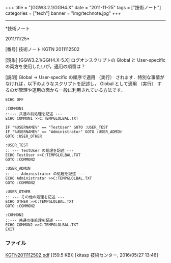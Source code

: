 ﻿+++
title = "[GGW3.2.1/GGH4.X"
date = "2011-11-25"
tags = ["技術ノート"]
categories = ["tech"]
banner = "img/technote.jpg"
+++

-----------------------------------------------------------------------------------------------------------------------------

*技術ノート

2011/11/25*


[番号]
技術ノート KGTN 2011112502

[現象]
[GGW3.2.1/GGH4.X-5.X] ログオンスクリプトの Global と User-specific
の両方を使用したいが，適用の順番は？

[説明]
Global → User-specific の順序で適用 （実行）
されます．特別な事情がなければ，以下のようなスクリプトを記述し， Global
として適用 （実行）
するのが管理や運用の面から一般に利用されている方法です．

    ECHO OFF

    :COMMON1
    ::--- 共通の前処理を記述 ---
    ECHO COMMON1 >>C:TEMPGLOLBAL.TXT

    IF "%USERNAME%" == "TestUser" GOTO :USER_TEST
    IF "%USERNAME%" == "Administrator" GOTO :USER_ADMIN
    GOTO :USER_OTHER

    :USER_TEST
    :: --- TestUser の処理を記述 ---
    ECHO TestUser >>C:TEMPGLOLBAL.TXT
    GOTO :COMMON2

    :USER_ADMIN
    :: --- Administrator の処理を記述 ---
    ECHO Administrator >>C:TEMPGLOLBAL.TXT
    GOTO :COMMON2

    :USER_OTHER
    :: --- その他の処理を記述 ---
    ECHO OTHER >>C:TEMPGLOLBAL.TXT
    GOTO :COMMON2

    :COMMON2
    ::--- 共通の後処理を記述 ---
    ECHO COMMON2 >>C:TEMPGLOLBAL.TXT
    EXIT


### ファイル

 
 


[KGTN2011112502.pdf](http://techreport.kitasp.net/attachments/download/2559/KGTN2011112502.pdf)
 [(59.5 KB)] [kitasp 技術センター, 2016/05/27
13:46]


 


 

